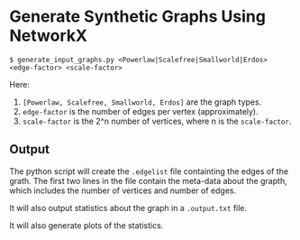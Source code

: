 # Generate Synthetic Graphs Using NetworkX
`$ generate_input_graphs.py <Powerlaw|Scalefree|Smallworld|Erdos> <edge-factor> <scale-factor>`

Here:
1. `[Powerlaw, Scalefree, Smallworld, Erdos]` are the graph types.
2. `edge-factor` is the number of edges per vertex (approximately).
3. `scale-factor` is the 2^n number of vertices, where n is the `scale-factor`.

## Output
The python script will create the `.edgelist` file containting the edges of the grath. The first two lines in the file contain the meta-data about the grapth, which includes the number of vertices and number of edges.

It will also output statistics about the graph in a `.output.txt` file.

It will also generate plots of the statistics.